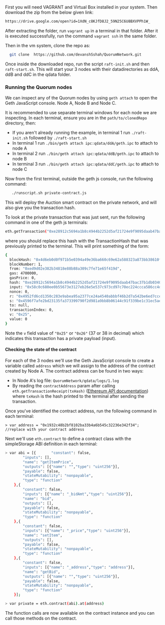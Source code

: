 
First you will need VAGRANT and Virtual Box installed in your system. Then download the zip from the below given link:
```sh 
https://drive.google.com/open?id=1XdN_c8KJfD8J2_59N25C6U8BXVPPh1W_
```

After extracting the folder, run `vagrant up` in a terminal in that folder. 
After it is executed successfully, run the command `vagrant ssh` in the same folder.
 
Then in the vm system, clone the repo as: 
```sh
  git clone  https://github.com/devanshSshah/QuorumNetwork.git
```

Once inside the downloaded repo, run the script `raft-init.sh` and then `raft-start.sh`. This will start your 3 nodes with their datadirectories as ddA, ddB and ddC in the qdata folder.

### Running the Quorum nodes

We can inspect any of the Quorum nodes by using `geth attach` to open the Geth JavaScript console. Node A, Node B and Node C.  

It is recommended to use separate terminal windows for each node we are inspecting.  In each terminal, ensure you are in the `path/to/clonedRepo` directory, then:

- If you aren't already running the example, in terminal 1 run `./raft-init.sh` followed by `./raft-start.sh`
- In terminal 1 run `./bin/geth attach ipc:qdata/ddA/geth.ipc` to attach to node A
- In terminal 2 run `./bin/geth attach ipc:qdata/ddB/geth.ipc` to attach to node B
- In terminal 3 run `./bin/geth attach ipc:qdata/ddC/geth.ipc` to attach to node C

Now from the first terminal, outside the geth js console, run the following command: 
```sh
   ./runscript.sh private-contract.js
```
This will deploy the Auction smart contract on the private network, and will also give you the transaction hash.

To look at the private transaction that was just sent, run the following command in one of the geth js terminals:
```sh
eth.getTransaction("0xe28912c5694a1b8c4944b2252d5af21724e9f9095daab47bac37b1db0340e0bf")
```
where you should replace this hash with the TransactionHash that was previously printed to the terminal.  This will print something of the form:
```sh
{
  blockHash: "0x4d6eb0d0f971b5e0394a49e36ba660c69e62a588323a873bb38610f7b9690b34",
  blockNumber: 1,
  from: "0xed9d02e382b34818e88b88a309c7fe71e65f419d",
  gas: 4700000,
  gasPrice: 0,
  hash: "0xe28912c5694a1b8c4944b2252d5af21724e9f9095daab47bac37b1db0340e0bf",
  input: "0x58c0c680ee0b55673e3127eb26e5e537c973cd97c70ec224ccca586cc4d31ae042d2c55704b881d26ca013f15ade30df2dd196da44368b4a7abfec4a2022ec6f",
  nonce: 0,
  r: "0x4952fd6cd1350c283e9abea95a2377ce24a4540abbbf46b2d7a542be6ed7cce5",
  s: "0x4596f7afe2bd23135fa373399790f2d981a9bb8b06144c91f339be1c31ec5aeb",
  to: null,
  transactionIndex: 0,
  v: "0x25",
  value: 0
}
```

Note the `v` field value of `"0x25"` or `"0x26"` (37 or 38 in decimal) which indicates this transaction has a private payload (input). 

#### Checking the state of the contract
For each of the 3 nodes we'll use the Geth JavaScript console to create a variable called `address` which we will assign to the address of the contract created by Node A.  The contract address can be found in two ways:  

- In Node A's log file: `QuorumNetwork/qdata/logs/1.log`
- By reading the `contractAddress` param after calling `eth.getTransactionReceipt(txHash)` ([Ethereum API documentation](https://github.com/ethereum/wiki/wiki/JavaScript-API#web3ethgettransactionreceipt)) where `txHash` is the hash printed to the terminal after sending the transaction.

Once you've identified the contract address, run the following command in each terminal:
```
> var address = "0x1932c48b2bf8102ba33b4a6b545c32236e342f34"; //replace with your contract address 
``` 

Next we'll use ```eth.contract``` to define a contract class with the simpleStorage ABI definition in each terminal:
```sh
> var abi = [{       "constant": false,
		"inputs": [],
		"name": "getItemPrice",
		"outputs": [{"name": "","type": "uint256"}],
		"payable": false,
		"stateMutability": "nonpayable",
		"type": "function"
	},{
		"constant": false,
		"inputs": [{"name": "_bidAmt","type": "uint256"}],
		"name": "bid",
		"outputs": [],
		"payable": false,
		"stateMutability": "nonpayable",
		"type": "function"
	},{
		"constant": false,
		"inputs": [{"name": "_price","type": "uint256"}],
		"name": "setItem",
		"outputs": [],
		"payable": false,
		"stateMutability": "nonpayable",
		"type": "function"
	},{
		"constant": false,
		"inputs": [{"name": "_address","type": "address"}],
		"name": "getBid",
		"outputs": [{"name": "","type": "uint256"}],
		"payable": false,
		"stateMutability": "nonpayable",
		"type": "function"
	}];

> var private = eth.contract(abi).at(address)
```

The function calls are now available on the contract instance and you can call those methods on the contract.

